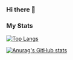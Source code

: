 ### Hi there 👋

<!--
**Ragnov/Ragnov** is a ✨ _special_ ✨ repository because its `README.md` (this file) appears on your GitHub profile.

Here are some ideas to get you started:

- 🔭 I’m currently working on ...
- 🌱 I’m currently learning ...
- 👯 I’m looking to collaborate on ...
- 🤔 I’m looking for help with ...
- 💬 Ask me about ...
- 📫 How to reach me: ...
- 😄 Pronouns: ...
- ⚡ Fun fact: ...
-->

### My Stats
[![Top Langs](https://github-readme-stats.vercel.app/api/top-langs/?username=Ragnov&layout=compact&show_icons=true&theme=vue-dark)](https://github.com/anuraghazra/github-readme-stats)


[![Anurag's GitHub stats](https://github-readme-stats.vercel.app/api?username=Ragnov&show_icons=true&theme=vue-dark&hide=issues,stars)](https://github.com/anuraghazra/github-readme-stats)
